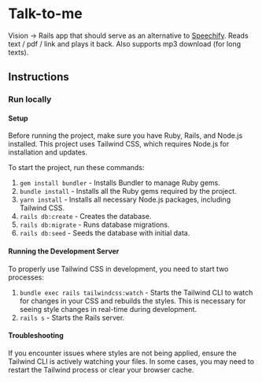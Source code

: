 # Talk-to-me
Vision -> Rails app that should serve as an alternative to [Speechify](https://speechify.com/). Reads text / pdf / link and plays it back. Also supports mp3 download (for long texts).

## Instructions
### Run locally
#### Setup

Before running the project, make sure you have Ruby, Rails, and Node.js installed. This project uses Tailwind CSS, which requires Node.js for installation and updates.

To start the project, run these commands:

1. `gem install bundler` - Installs Bundler to manage Ruby gems.
2. `bundle install` - Installs all the Ruby gems required by the project.
3. `yarn install` - Installs all necessary Node.js packages, including Tailwind CSS.
4. `rails db:create` - Creates the database.
5. `rails db:migrate` - Runs database migrations.
6. `rails db:seed` - Seeds the database with initial data.

#### Running the Development Server
To properly use Tailwind CSS in development, you need to start two processes:

1. `bundle exec rails tailwindcss:watch` - Starts the Tailwind CLI to watch for changes in your CSS and rebuilds the styles. This is necessary for seeing style changes in real-time during development.
2. `rails s` - Starts the Rails server.

#### Troubleshooting
If you encounter issues where styles are not being applied, ensure the Tailwind CLI is actively watching your files. In some cases, you may need to restart the Tailwind process or clear your browser cache.
